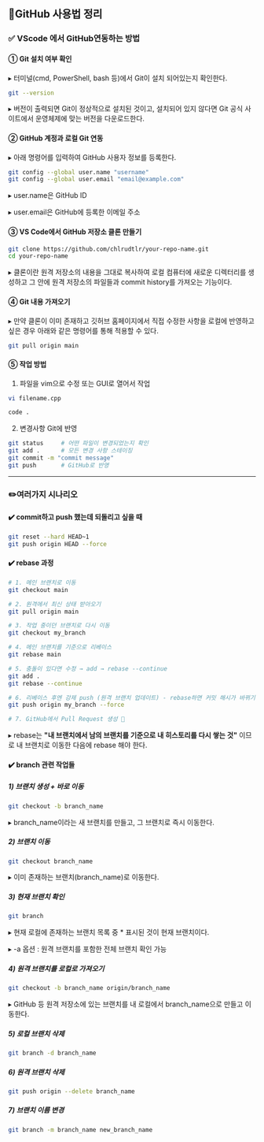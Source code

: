 ## 📜GitHub 사용법 정리
### ✅ VScode 에서 GitHub연동하는 방법
#### ① Git 설치 여부 확인
▸ 터미널(cmd, PowerShell, bash 등)에서 Git이 설치 되어있는지 확인한다.
```bash
git --version
```
▸ 버전이 출력되면 Git이 정상적으로 설치된 것이고, 설치되어 있지 않다면 Git 공식 사이트에서 운영체제에 맞는 버전을 다운로드한다.
#### ② GitHub 계정과 로컬 Git 연동
▸ 아래 명령어를 입력하여 GitHub 사용자 정보를 등록한다.
```bash
git config --global user.name "username"
git config --global user.email "email@example.com"
```
▸ user.name은 GitHub ID

▸ user.email은 GitHub에 등록한 이메일 주소

#### ③ VS Code에서 GitHub 저장소 클론 만들기
```bash
git clone https://github.com/chlrudtlr/your-repo-name.git
cd your-repo-name
```
▸ 클론이란 원격 저장소의 내용을 그대로 복사하여 로컬 컴퓨터에 새로운 디렉터리를 생성하고 그 안에 원격 저장소의 파일들과 commit history를 가져오는 기능이다.
#### ④ Git 내용 가져오기
▸ 만약 클론이 이미 존재하고 깃허브 홈페이지에서 직접 수정한 사항을 로컬에 반영하고 싶은 경우 아래와 같은 명령어를 통해 적용할 수 있다.
```bash
git pull origin main
```
#### ⑤ 작업 방법
1) 파일을 vim으로 수정 또는 GUI로 열어서 작업
```bash
vi filename.cpp
```
```bash
code .
```
2) 변경사항 Git에 반영
```bash
git status     # 어떤 파일이 변경되었는지 확인
git add .      # 모든 변경 사항 스테이징
git commit -m "commit message"
git push       # GitHub로 반영
```
***
### ✏️여러가지 시나리오
#### ✔️ commit하고 push 했는데 되돌리고 싶을 때
```bash
git reset --hard HEAD~1
git push origin HEAD --force
```
#### ✔️ rebase 과정
```bash
# 1. 메인 브랜치로 이동
git checkout main

# 2. 원격에서 최신 상태 받아오기
git pull origin main

# 3. 작업 중이던 브랜치로 다시 이동
git checkout my_branch

# 4. 메인 브랜치를 기준으로 리베이스
git rebase main

# 5. 충돌이 있다면 수정 → add → rebase --continue
git add .
git rebase --continue

# 6. 리베이스 후엔 강제 push (원격 브랜치 업데이트) - rebase하면 커밋 해시가 바뀌기 때문
git push origin my_branch --force

# 7. GitHub에서 Pull Request 생성 🎉
```
▸ rebase는 **"내 브랜치에서 남의 브랜치를 기준으로 내 히스토리를 다시 쌓는 것"** 이므로 내 브랜치로 이동한 다음에 rebase 해야 한다.
#### ✔️ branch 관련 작업들
##### 1) 브랜치 생성 + 바로 이동
```bash
git checkout -b branch_name
```
▸ branch_name이라는 새 브랜치를 만들고, 그 브랜치로 즉시 이동한다.
##### 2) 브랜치 이동
```bash
git checkout branch_name
```
▸ 이미 존재하는 브랜치(branch_name)로 이동한다.
##### 3) 현재 브랜치 확인
```bash
git branch
```
▸ 현재 로컬에 존재하는 브랜치 목록 중 * 표시된 것이 현재 브랜치이다.

▸ -a 옵션 : 원격 브랜치를 포함한 전체 브랜치 확인 가능
##### 4) 원격 브랜치를 로컬로 가져오기
```bash
git checkout -b branch_name origin/branch_name
```
▸ GitHub 등 원격 저장소에 있는 브랜치를 내 로컬에서 branch_name으로 만들고 이동한다.
##### 5) 로컬 브랜치 삭제
```bash
git branch -d branch_name
```
##### 6) 원격 브랜치 삭제
```bash
git push origin --delete branch_name
```
##### 7) 브랜치 이름 변경
```bash
git branch -m branch_name new_branch_name
```
